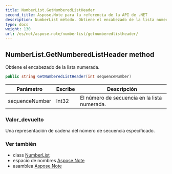 ```yaml
---
title: NumberList.GetNumberedListHeader
second_title: Aspose.Note para la referencia de la API de .NET
description: NumberList método. Obtiene el encabezado de la lista numerada.
type: docs
weight: 130
url: /es/net/aspose.note/numberlist/getnumberedlistheader/
---
```

## NumberList.GetNumberedListHeader method

Obtiene el encabezado de la lista numerada.

```csharp
public string GetNumberedListHeader(int sequenceNumber)
```

| Parámetro | Escribe | Descripción |
| --- | --- | --- |
| sequenceNumber | Int32 | El número de secuencia en la lista numerada. |

### Valor_devuelto

Una representación de cadena del número de secuencia especificado.

### Ver también

* class [NumberList](../)
* espacio de nombres [Aspose.Note](../../numberlist/)
* asamblea [Aspose.Note](../../../)


